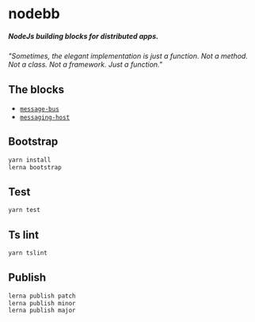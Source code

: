 # nodebb
##### NodeJs building blocks for distributed apps.

*"Sometimes, the elegant implementation is just a function. Not a method. Not a class. Not a framework. Just a function."*

## The blocks
  - [`message-bus`](./packages/message-bus#readme)
  - [`messaging-host`](./packages/messaging-host#readme)

## Bootstrap
```javascript
yarn install
lerna bootstrap
```

## Test
```javascript
yarn test
```

## Ts lint
```javascript
yarn tslint
```

## Publish
```javascript
lerna publish patch
lerna publish minor
lerna publish major
``` 
